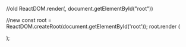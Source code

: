 
//old
ReactDOM.render(<Page />, document.getElementById("root"))


//new
const root = ReactDOM.createRoot(document.getElementById('root'));
 root.render
 (
 
  );